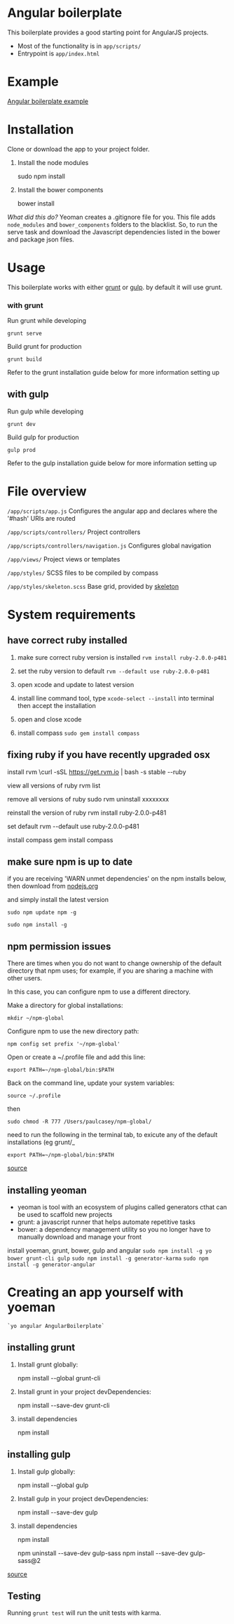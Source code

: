 Angular boilerplate
===================

This boilerplate provides a good starting point for AngularJS projects.

* Most of the functionality is in `app/scripts/`
* Entrypoint is `app/index.html`

Example
=======

[Angular boilerplate example](http://paulcasey.net/clients/personal/angular-boilerplate/angular/dist/index.html)

Installation
============

Clone or download the app to your project folder.

1. Install the node modules

	sudo npm install

2. Install the bower components

	bower install

*What did this do?*
Yeoman creates a .gitignore file for you. This file adds `node_modules` and `bower_components` folders to the blacklist. So, to run the serve task and download the Javascript dependencies listed in the bower and package json files.

Usage
=====

This boilerplate works with either [grunt](http://gruntjs.com/) or [gulp](http://gulpjs.com/). by default it will use grunt.

### with grunt

Run grunt while developing

	grunt serve

Build grunt for production

	grunt build

Refer to the grunt installation guide below for more information setting up

## with gulp

Run gulp while developing

	grunt dev

Build gulp for production

	gulp prod

Refer to the gulp installation guide below for more information setting up


File overview
===============

`/app/scripts/app.js`
Configures the angular app and declares where the '#hash' URIs are routed

`/app/scripts/controllers/`
Project controllers

`/app/scripts/controllers/navigation.js`
Configures global navigation

`/app/views/`
Project views or templates

`/app/styles/`
SCSS files to be compiled by compass

`/app/styles/skeleton.scss`
Base grid, provided by [skeleton](http://getskeleton.com)


System requirements
===================

## have correct ruby installed

1. make sure correct ruby version is installed `rvm install ruby-2.0.0-p481`

2. set the ruby version to default `rvm --default use ruby-2.0.0-p481`

3. open xcode and update to latest version

4. install line command tool, type `xcode-select --install` into terminal then accept the installation

5. open and close xcode

6. install compass `sudo gem install compass`

## fixing ruby if you have recently upgraded osx

install rvm
   \curl -sSL https://get.rvm.io | bash -s stable --ruby

view all versions of ruby
   rvm list

remove all versions of ruby
   sudo rvm uninstall xxxxxxxx

reinstall the version of ruby
   rvm install ruby-2.0.0-p481

set default
    rvm --default use ruby-2.0.0-p481

install compass
   gem install compass 

## make sure npm is up to date
if you are receiving 'WARN unmet dependencies' on the npm installs below, then download from [nodejs.org](https://nodejs.org/en/)

and simply install the latest version

	sudo npm update npm -g

	sudo npm install -g


## npm permission issues

There are times when you do not want to change ownership of the default directory that npm uses; for example, if you are sharing a machine with other users.

In this case, you can configure npm to use a different directory.

Make a directory for global installations:

	mkdir ~/npm-global

Configure npm to use the new directory path:

	npm config set prefix '~/npm-global'

Open or create a ~/.profile file and add this line:

	export PATH=~/npm-global/bin:$PATH

Back on the command line, update your system variables:

	source ~/.profile

then 

	sudo chmod -R 777 /Users/paulcasey/npm-global/


need to run the following in the terminal tab, to exicute any of the default installations (eg grunt/_

	export PATH=~/npm-global/bin:$PATH

[source](https://docs.npmjs.com/getting-started/fixing-npm-permissions)


## installing yeoman
- yeoman is tool with an ecosystem of plugins called generators cthat can be used to scaffold new projects
- grunt: a javascript runner that helps automate repetitive tasks 
- bower: a dependency management utility so you no longer have to manually download and manage your front 

install yoeman, grunt, bower, gulp and angular
	`sudo npm install -g yo bower grunt-cli gulp`
	`sudo npm install -g generator-karma`
	`sudo npm install -g generator-angular`

Creating an app yourself with yoeman
====================================

	`yo angular AngularBoilerplate`


## installing grunt

1. Install grunt globally:

	npm install --global grunt-cli

2. Install grunt in your project devDependencies:

	npm install --save-dev grunt-cli

3. install dependencies

	npm install


## installing gulp

1. Install gulp globally:

	npm install --global gulp

2. Install gulp in your project devDependencies:

	npm install --save-dev gulp

3. install dependencies

	npm install

	npm uninstall --save-dev gulp-sass
	npm install --save-dev gulp-sass@2

[source](https://github.com/jakemmarsh/angularjs-gulp-browserify-boilerplate)
	

## Testing

Running `grunt test` will run the unit tests with karma.
